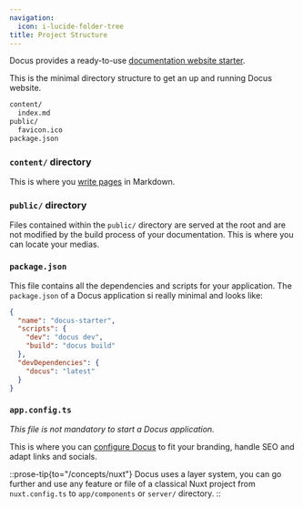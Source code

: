 ```yaml
---
navigation:
  icon: i-lucide-folder-tree
title: Project Structure
---
```


Docus provides a ready-to-use [documentation website starter](https://github.com/nuxtlabs/docus/tree/feat/docus-v2/.starter).

This is the minimal directory structure to get an up and running Docus website.

```bash
content/
  index.md
public/
  favicon.ico
package.json
```

### `content/` directory

This is where you [write pages](/concepts/edition) in Markdown.

### `public/` directory

Files contained within the `public/` directory are served at the root and are not modified by the build process of your documentation. This is where you can locate your medias.

### `package.json`

This file contains all the dependencies and scripts for your application. The `package.json` of a Docus application si really minimal and looks like:

```json [package.json]
{
  "name": "docus-starter",
  "scripts": {
    "dev": "docus dev",
    "build": "docus build"
  },
  "devDependencies": {
    "docus": "latest"
  }
}
```

### `app.config.ts`

*This file is not mandatory to start a Docus application.*

This is where you can [configure Docus](/concepts/configuration) to fit your branding, handle SEO and adapt links and socials.

::prose-tip{to="/concepts/nuxt"}
Docus uses a layer system, you can go further and use any feature or file of a classical Nuxt project from `nuxt.config.ts` to `app/components` or `server/` directory.
::
